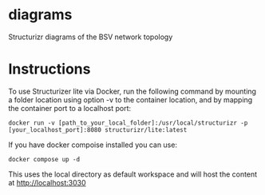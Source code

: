# diagrams
Structurizr diagrams of the BSV network topology

# Instructions
To use Structurizer lite via Docker, run the following command by mounting a
folder location using option -v to the container location, and by mapping the
container port to a localhost port:

`docker run -v [path_to_your_local_folder]:/usr/local/structurizr -p [your_localhost_port]:8080 structurizr/lite:latest`

If you have docker compoise installed you can use:

```
docker compose up -d
```

This uses the local directory as default workspace and will host the content at [http://localhost:3030](http://localhost:3030)
